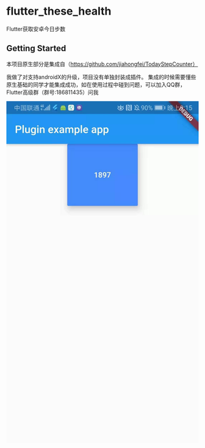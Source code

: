 # flutter_these_health

Flutter获取安卓今日步数

## Getting Started

本项目原生部分是集成自（https://github.com/jiahongfei/TodayStepCounter）

我做了对支持androidX的升级，项目没有单独封装成插件。
集成的时候需要懂些原生基础的同学才能集成成功，如在使用过程中碰到问题，可以加入QQ群，Flutter高级群（群号:186811435）问我


![demo.png](/demo.jpg)